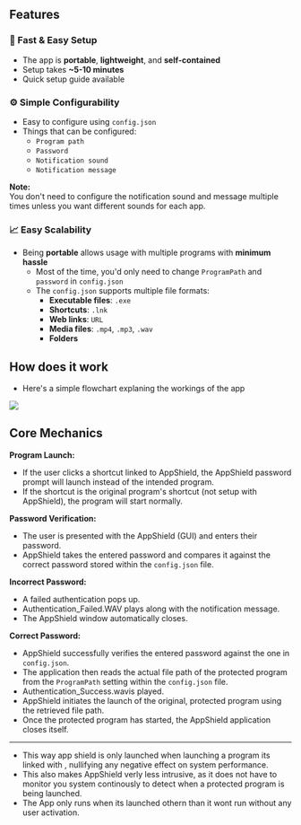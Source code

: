 ## Features
### 🚀 Fast & Easy Setup  
 - The app is **portable**, **lightweight**, and **self-contained**  
 - Setup takes **~5-10 minutes**  
 - Quick setup guide available  

### ⚙️ Simple Configurability  
 - Easy to configure using `config.json`  
 - Things that can be configured:  
   - `Program path`  
   - `Password`  
   - `Notification sound`  
   - `Notification message`  

 **Note:**  
 You don't need to configure the notification sound and message multiple times unless you want different sounds for each app.  

 ### 📈 Easy Scalability  
 - Being **portable** allows usage with multiple programs with **minimum hassle**  
   - Most of the time, you'd only need to change `ProgramPath` and `password` in `config.json`  
   - The `config.json` supports multiple file formats:  
     - **Executable files**: `.exe`  
     - **Shortcuts**: `.lnk`  
     - **Web links**: `URL`  
     - **Media files**: `.mp4`, `.mp3`, `.wav`  
     - **Folders**  

## How does it work
- Here's a simple flowchart explaning the workings of the app
<img src="https://imgur.com/NGj3ZO7.png">

## Core Mechanics 

**Program Launch:**

* If the user clicks a shortcut linked to AppShield, the AppShield password prompt will launch instead of the intended program.
* If the shortcut is the original program's shortcut (not setup with AppShield), the program will start normally.

**Password Verification:**

* The user is presented with the AppShield (GUI) and enters their password.
* AppShield takes the entered password and compares it against the correct password stored within the `config.json` file.

**Incorrect Password:**

* A failed authentication pops up.
* Authentication_Failed.WAV plays along with the notification message.
* The AppShield window automatically closes.

**Correct Password:**

* AppShield successfully verifies the entered password against the one in `config.json`.
* The application then reads the actual file path of the protected program from the `ProgramPath` setting within the `config.json` file.
* Authentication_Success.wavis played.
* AppShield initiates the launch of the original, protected program using the retrieved file path.
* Once the protected program has started, the AppShield application closes itself.
---
- This way app shield is only launched when launching a program its linked with , nullifying any negative effect on system performance. 
- This also makes AppShield verly less intrusive, as it does not have to monitor you system continously to detect when a protected program is being launched.
- The App only runs when its launched othern than it wont run without any user activation.
